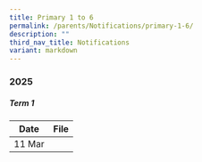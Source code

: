 ```yaml
---
title: Primary 1 to 6
permalink: /parents/Notifications/primary-1-6/
description: ""
third_nav_title: Notifications
variant: markdown
---
```

### **2025**

##### Term 1

| Date| File | 
| -------- | -------- |
|11 Mar|
